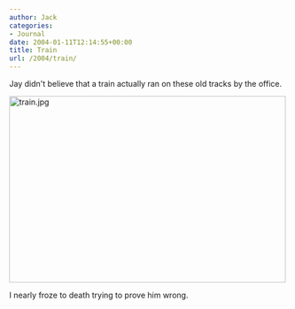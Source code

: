 ```yaml
---
author: Jack
categories:
- Journal
date: 2004-01-11T12:14:55+00:00
title: Train
url: /2004/train/
---
```


Jay didn't believe that a train actually ran on these old tracks by the office.

<img alt="train.jpg" src="http://www.jackbaty.com/image/blog/train.jpg" width="499" height="337" border="0" />

I nearly froze to death trying to prove him wrong.